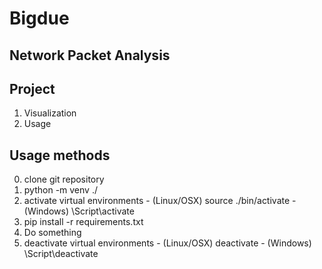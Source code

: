 # Bigdue

## Network Packet Analysis

## Project
  1. Visualization
  2. Usage

## Usage methods
  0. clone git repository
  1. python -m venv ./
  2. activate virtual environments
    - (Linux/OSX) source ./bin/activate
    - (Windows) \Script\activate
  3. pip install -r requirements.txt
  4. Do something
  5. deactivate virtual environments
    - (Linux/OSX) deactivate
    - (Windows) \Script\deactivate
